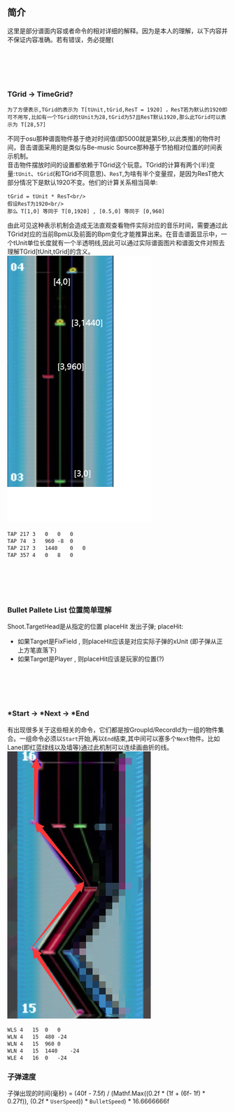 ## 简介
这里是部分谱面内容或者命令的相对详细的解释。因为是本人的理解，以下内容并不保证内容准确。若有错误，务必提醒(

<br/>
<br/>
<br/>
<br/>

### TGrid -> TimeGrid?
```
为了方便表示,TGrid的表示为 T[tUnit,tGrid,ResT = 1920] ，ResT若为默认的1920即可不用写,比如有一个TGrid的tUnit为28,tGrid为57且ResT默认1920,那么此TGrid可以表示为 T[28,57] 
```
不同于osu那种谱面物件基于绝对时间值(即5000就是第5秒,以此类推)的物件时间，音击谱面采用的是类似与Be-music Source那种基于节拍相对位置的时间表示机制。<br/>
音击物件摆放时间的设置都依赖于TGrid这个玩意。TGrid的计算有两个(半)变量:`tUnit`、`tGrid`(和TGrid不同意思)、`ResT`,为啥有半个变量捏，是因为ResT绝大部分情况下是默认1920不变。他们的计算关系相当简单:
``` 
tGrid = tUnit * ResT<br/>
假设ResT为1920<br/>
那么 T[1,0] 等同于 T[0,1920] , [0.5,0] 等同于 [0,960]
```
由此可见这种表示机制会造成无法直观查看物件实际对应的音乐时间，需要通过此TGrid对应的当前Bpm以及前面的Bpm变化才能推算出来。在音击谱面显示中，一个tUnit单位长度就有一个半透明线,因此可以通过实际谱面图片和谱面文件对照去理解TGrid[tUnit,tGrid]的含义。<br/>
![](images/1.png)

```
TAP	217	3	0	0	0
TAP	74	3	960	-8	0
TAP	217	3	1440	0	0
TAP	357	4	0	8	0
```

<br/>
<br/>
<br/>
<br/>

### Bullet Pallete List 位置简单理解
Shoot.TargetHead是从指定的位置 placeHit 发出子弹;
placeHit:
* 如果Target是FixField , 则placeHit应该是对应实际子弹的xUnit (即子弹从正上方笔直落下)
* 如果Target是Player , 则placeHit应该是玩家的位置(?)

<br/>
<br/>
<br/>
<br/>

### *Start -> *Next -> *End
有出现很多关于这些相关的命令，它们都是按GroupId/RecordId为一组的物件集合。一组命令必须以`Start`开始,再以`End`结束,其中间可以塞多个`Next`物件。比如Lane(即红蓝绿线以及墙等)通过此机制可以连续画曲折的线。
![](images/2.png)
```
WLS	4	15	0	0
WLN	4	15	480	-24
WLN	4	15	960	0
WLN	4	15	1440	-24
WLE	4	16	0	-24
```

### 子弹速度
子弹出现的时间(毫秒) = (40f - 7.5f) / (Mathf.Max((0.2f * (1f + (6f- 1f) * 0.27f)), (0.2f * `UserSpeed`)) * `BulletSpeed`) * 16.6666666f
